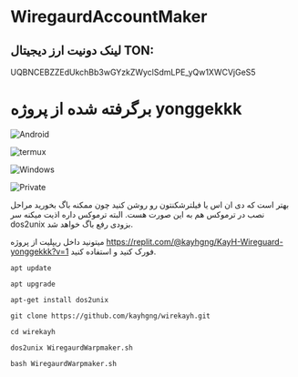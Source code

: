 # WiregaurdAccountMaker
## لینک دونیت ارز دیجیتال TON:

UQBNCEBZZEdUkchBb3wGYzkZWyclSdmLPE_yQw1XWCVjGeS5


# برگرفته شده از پروژه yonggekkk 

![Android](https://img.shields.io/badge/Android-34A853.svg?style=for-the-badge&logo=Android&logoColor=white)

![termux](https://img.shields.io/badge/Linux-FCC624.svg?style=for-the-badge&logo=Linux&logoColor=black)

![Windows](https://img.shields.io/badge/Windows-0078D4.svg?style=for-the-badge&logo=Windows&logoColor=white)

![Private](https://img.shields.io/badge/Private%20Internet%20Access-1E811F.svg?style=for-the-badge&logo=Private-Internet-Access&logoColor=white)



بهتر است که دی ان اس یا فیلترشکنتون رو روشن کنید چون ممکنه باگ بخورید مراحل نصب در ترموکس هم به این صورت هست. البته ترموکس داره اذیت میکنه سر dos2unix بزودی رفع باگ خواهد شد.

میتونید داخل ریپلیت از پروژه https://replit.com/@kayhgng/KayH-Wireguard-yonggekkk?v=1 فورک کنید و استفاده کنید.


```
apt update

apt upgrade

apt-get install dos2unix

git clone https://github.com/kayhgng/wirekayh.git

cd wirekayh

dos2unix WiregaurdWarpmaker.sh

bash WiregaurdWarpmaker.sh
```

